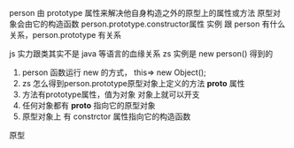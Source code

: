 person 由 prototype 属性来解决他自身构造之外的原型上的属性或方法
原型对象会由它的构造函数 person.prototype.constructor属性
实例 跟 person 有什么关系，person.prototype 有关系

js 实力跟类其实不是 java 等语言的血缘关系
zs 实例是 new person() 得到的
1. person 函数运行 new 的方式， this=> new Object();
2. zs 怎么得到person.prototype原型对象上定义的方法 __proto__ 属性
3. 方法有prototype属性，值为对象 对象上就可以开支 
4. 任何对象都有 __proto__ 指向它的原型对象
5. 原型对象上 有 constrctor 属性指向它的构造函数

原型